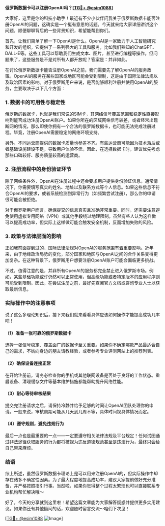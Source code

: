 **俄罗斯数据卡可以注册OpenAI吗？[[TG💪+ @esim1088](https://t.me/s/esim1088)]**

大家好，这里是你的科技小助手！最近有不少小伙伴问我关于俄罗斯数据卡能否注册OpenAI的问题，这确实是一个挺有意思的话题。今天就来给大家详细讲讲这个问题，顺便聊聊背后的一些背景知识，希望能帮到你们。

首先，让我们简单了解一下OpenAI是什么。OpenAI是一家致力于人工智能研究和开发的组织，它提供了一系列强大的工具和服务，比如我们熟知的ChatGPT、DALL-E等。这些工具可以帮助我们生成文本、图片，甚至进行编程等操作。但问题来了，这些服务是不是对所有人都开放呢？答案是：并非如此。

在讨论俄罗斯数据卡能否注册OpenAI之前，我们需要先了解OpenAI的服务政策。OpenAI的服务在某些国家或地区可能会受到限制，这是由于国际法律法规以及政治因素的影响。对于俄罗斯用户来说，是否能够顺利注册并使用OpenAI的服务，主要取决于以下几个方面：

### 1. 数据卡的可用性与稳定性

俄罗斯的数据卡，也就是我们常说的SIM卡，其网络信号覆盖范围和稳定性直接影响到能否成功注册OpenAI账户。如果你所在的区域网络信号较差，或者经常出现断网的情况，那么即使你拥有一个合法的俄罗斯数据卡，也可能无法完成注册过程。毕竟，注册OpenAI需要稳定的网络环境支持。

另外，不同运营商提供的数据卡质量也参差不齐。有些运营商可能因为技术落后或者基础设施建设不足，导致用户体验不佳。因此，在选择数据卡时，建议优先考虑那些口碑较好、服务质量较高的运营商。

### 2. 注册流程中的身份验证环节

除了网络条件外，OpenAI在注册过程中还会要求用户提供身份验证信息。通常情况下，你需要填写真实的姓名、地址以及联系方式等个人信息。如果这些信息不符合OpenAI的要求，或者系统检测到异常行为（如频繁尝试注册），那么你的申请很可能会被拒绝。

对于俄罗斯用户而言，确保提交的信息真实且准确非常重要。同时，还需要注意避免使用虚拟专用网络（VPN）或其他手段绕过地理限制。虽然有些人认为这样做可以提高成功率，但实际上这样做可能会触发安全机制，反而增加失败的风险。

### 3. 政策与法律层面的影响

正如我前面提到过的，国际法律法规对OpenAI的服务范围有着重要影响。近年来，由于地缘政治局势的变化，部分国家和地区与OpenAI之间的合作关系变得更加复杂。在这种背景下，俄罗斯用户想要注册OpenAI账户可能会面临更多挑战。

不过，值得注意的是，并非所有OpenAI的服务都完全禁止进入俄罗斯市场。例如，某些基础功能或许仍然可以正常使用，但高级功能或者特定版本的应用程序则可能受到限制。因此，在尝试注册之前，最好先查阅官方文档或咨询专业人士以获取最新信息。

### 实际操作中的注意事项

说了这么多理论知识后，接下来我们就来看看具体应该如何操作才能提高成功几率吧！

#### （1）准备一张可靠的俄罗斯数据卡

选择一张信号稳定、覆盖面广的数据卡至关重要。如果你不确定哪款产品最适合自己的需求，不妨向身边的朋友请教经验，或者参考专业评测网站上的推荐列表。

#### （2）确保设备连接正常

在开始注册前，请务必检查你的手机或其他联网设备是否处于良好的工作状态。重启设备、清理缓存文件等基本维护措施都能帮助提升网络性能。

#### （3）耐心等待审核结果

提交完注册请求之后，请保持冷静并给予足够的时间让OpenAI团队处理你的申请。一般来说，审核周期可能从几天到几周不等，具体时间视具体情况而定。

#### （4）遵守规则，避免违规行为

最后一点也是最重要的一点——一定要遵守相关法律法规及平台规定！任何试图通过非法途径获取服务的行为都将被视为违反道德规范甚至是违法行为，最终只会给自己带来麻烦。

### 结语

综上所述，虽然俄罗斯数据卡理论上是可以用来注册OpenAI的，但实际操作中却存在诸多不确定性因素。为了最大程度地提高成功率，建议大家提前做好充分准备，并严格按照指引行事。当然啦，如果你觉得整个过程太繁琐也可以直接联系专业机构帮忙解决哦～

好了，今天的分享就到这里啦！希望这篇文章能为大家解答疑惑并提供更多实用建议。如果你还有其他疑问的话，欢迎随时留言交流～咱们下次见！

[[TG💪+ @esim1088](https://t.me/s/esim1088) ![Image](https://i.postimg.cc/4NQfJmqS/Snipaste-2025-05-13-00-14-12.png)]